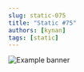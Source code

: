 ```yaml
---
slug: static-075
title: "Static #75"
authors: [kynan]
tags: [static]
---
```


![Example banner](/img/stories/static_new/075.png)
